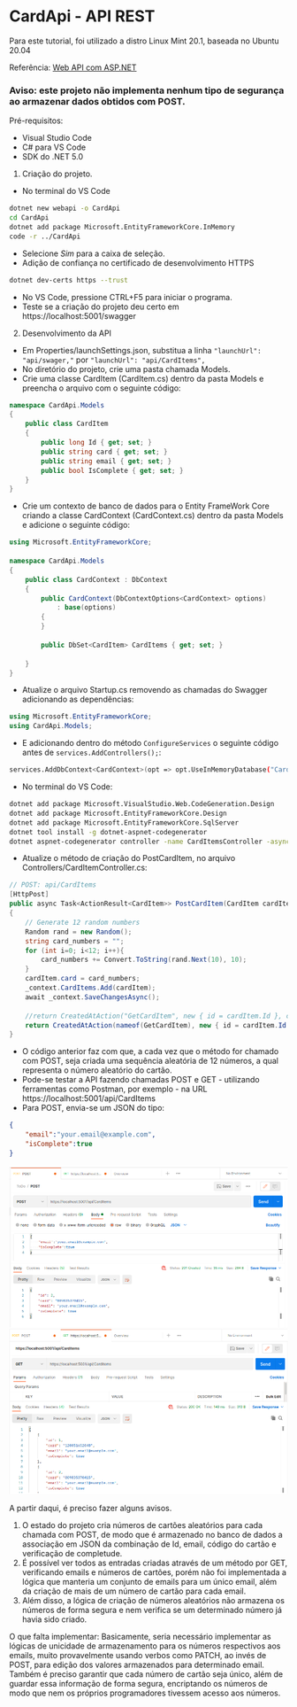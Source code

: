 # CardApi - API REST

Para este tutorial, foi utilizado a distro Linux Mint 20.1, baseada no Ubuntu 20.04

Referência: [Web API com ASP.NET](https://docs.microsoft.com/pt-br/aspnet/core/tutorials/first-web-api?view=aspnetcore-5.0&tabs=visual-studio)
### Aviso: este projeto não implementa nenhum tipo de segurança ao armazenar dados obtidos com POST.

Pré-requisitos:
 - Visual Studio Code
 - C# para VS Code
 - SDK do .NET 5.0

1. Criação do projeto.
 - No terminal do VS Code
```bash
dotnet new webapi -o CardApi
cd CardApi
dotnet add package Microsoft.EntityFrameworkCore.InMemory
code -r ../CardApi
```
 - Selecione *Sim* para a caixa de seleção.
 - Adição de confiança no certificado de desenvolvimento HTTPS
```bash
dotnet dev-certs https --trust
```
 - No VS Code, pressione CTRL+F5 para iniciar o programa.
 - Teste se a criação do projeto deu certo em https://localhost:5001/swagger

2. Desenvolvimento da API
 - Em Properties/launchSettings.json, substitua a linha `"launchUrl": "api/swager,"` por `"launchUrl": "api/CardItems",`
 - No diretório do projeto, crie uma pasta chamada Models.
 - Crie uma classe CardItem (CardItem.cs) dentro da pasta Models e preencha o arquivo com o seguinte código:
```C#
namespace CardApi.Models
{
    public class CardItem
    {
        public long Id { get; set; }
        public string card { get; set; }
        public string email { get; set; }
        public bool IsComplete { get; set; }
    }
}
```
 - Crie um contexto de banco de dados para o Entity FrameWork Core criando a classe CardContext (CardContext.cs) dentro da pasta Models e adicione o seguinte código:
```C#
using Microsoft.EntityFrameworkCore;

namespace CardApi.Models
{
    public class CardContext : DbContext
    {
        public CardContext(DbContextOptions<CardContext> options)
            : base(options)
        {
        }

        public DbSet<CardItem> CardItems { get; set; }

    }
}
```
 - Atualize o arquivo Startup.cs removendo as chamadas do Swagger adicionando as dependências:
```C#
using Microsoft.EntityFrameworkCore;
using CardApi.Models;
```
 - E adicionando dentro do método `ConfigureServices` o seguinte código antes de `services.AddControllers();`:
```bash
services.AddDbContext<CardContext>(opt => opt.UseInMemoryDatabase("CardList"));
```
 - No terminal do VS Code:
```bash
dotnet add package Microsoft.VisualStudio.Web.CodeGeneration.Design
dotnet add package Microsoft.EntityFrameworkCore.Design
dotnet add package Microsoft.EntityFrameworkCore.SqlServer
dotnet tool install -g dotnet-aspnet-codegenerator
dotnet aspnet-codegenerator controller -name CardItemsController -async -api -m CardItem -dc CardContext -outDir Controllers
```
 - Atualize o método de criação do PostCardItem, no arquivo Controllers/CardItemController.cs:
```C#
// POST: api/CardItems
[HttpPost]
public async Task<ActionResult<CardItem>> PostCardItem(CardItem cardItem)
{
    // Generate 12 random numbers
    Random rand = new Random();
    string card_numbers = "";
    for (int i=0; i<12; i++){
        card_numbers += Convert.ToString(rand.Next(10), 10);
    }
    cardItem.card = card_numbers;
    _context.CardItems.Add(cardItem);
    await _context.SaveChangesAsync();

    //return CreatedAtAction("GetCardItem", new { id = cardItem.Id }, cardItem);
    return CreatedAtAction(nameof(GetCardItem), new { id = cardItem.Id }, cardItem);
}
```
 - O código anterior faz com que, a cada vez que o método for chamado com POST, seja criada uma sequência aleatória de 12 números, a qual representa o número aleatório do cartão.
 - Pode-se testar a API fazendo chamadas POST e GET - utilizando ferramentas como Postman, por exemplo - na URL https://localhost:5001/api/CardItems
 - Para POST, envia-se um JSON do tipo:
```JSON
{
    "email":"your.email@example.com",
    "isComplete":true
}
```
![POST](post.png)
![GET](get.png)

A partir daqui, é preciso fazer alguns avisos.
 1. O estado do projeto cria números de cartões aleatórios para cada chamada com POST, de modo que é armazenado no banco de dados a associação em JSON da combinação de Id, email, código do cartão e verificação de completude.
 2. É possível ver todos as entradas criadas através de um método por GET, verificando emails e números de cartões, porém não foi implementada a lógica que manteria um conjunto de emails para um único email, além da criação de mais de um número de cartão para cada email.
 3. Além disso, a lógica de criação de números aleatórios não armazena os números de forma segura e nem verifica se um determinado número já havia sido criado.

O que falta implementar:
Basicamente, seria necessário implementar as lógicas de unicidade de armazenamento para os números respectivos aos emails, muito provavelmente usando verbos como PATCH, ao invés de POST, para edição dos valores armazenados para determinado email.
Também é preciso garantir que cada número de cartão seja único, além de guardar essa informação de forma segura, encriptando os números de modo que nem os próprios programadores tivessem acesso aos números.
